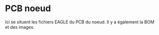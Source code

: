 # PCB noeud

Ici se situent les fichiers EAGLE du PCB du noeud.
Il y a également la BOM et des images.
